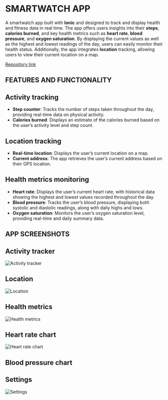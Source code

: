 # SMARTWATCH APP

A smartwatch app built with **Ionic** and designed to track and display health and fitness data in real time. The app offers users insights into their **steps**, **calories burned**, and key health metrics such as **heart rate**, **blood pressure**, and **oxygen saturation**. By displaying the current values as well as the highest and lowest readings of the day, users can easily monitor their health status. Additionally, the app integrates **location** tracking, allowing users to view their current location on a map. 

[Repository link](https://github.com/noeliarozado/SmartwatchApp.git)

## FEATURES AND FUNCTIONALITY

## Activity tracking

- **Step counter**: Tracks the number of steps taken throughout the day, providing real-time data on physical activity.
- **Calories burned**: Displays an estimate of the calories burned based on the user’s activity level and step count.

## Location tracking

- **Real-time location**: Displays the user’s current location on a map.
- **Current address**: The app retrieves the user’s current address based on their GPS location.

## Health metrics monitoring

- **Heart rate**: Displays the user’s current heart rate, with historical data showing the highest and lowest values recorded throughout the day.
- **Blood pressure**: Tracks the user’s blood pressure, displaying both systolic and diastolic readings, along with daily highs and lows.
- **Oxygen saturation**: Monitors the user’s oxygen saturation level, providing real-time and daily summary data.

## APP SCREENSHOTS

## Activity tracker

![Activity tracker](/images/Actividad.png)

## Location

![Location](/images/Mapa.png)

## Health metrics

![Health metrics](/images/Vitales.png)

## Heart rate chart

![Heart rate chart](/images/heartratechart.png)

## Blood pressure chart



## Settings

![Settings](/images/Config.png)
